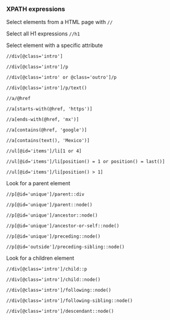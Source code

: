 ### XPATH expressions

Select elements from a HTML page with
`//`

Select all H1 expressions
`//h1`

Select element with a specific attribute

`//div[@class='intro']`

`//div[@class='intro']/p`

`//div[@class='intro' or @class='outro']/p`

`//div[@class='intro']/p/text()`

`//a/@href`

`//a[starts-with(@href, 'https')]`

`//a[ends-with(@href, 'mx')]`

`//a[contains(@href, 'google')]`

`//a[contains(text(), 'Mexico')]`

`//ul[@id='items']/li[1 or 4]`

`//ul[@id='items']/li[position() = 1 or position() = last()]`

`//ul[@id='items']/li[position() > 1]`


Look for a parent element

`//p[@id='unique']/parent::div`

`//p[@id='unique']/parent::node()`

`//p[@id='unique']/ancestor::node()`

`//p[@id='unique']/ancestor-or-self::node()`

`//p[@id='unique']/preceding::node()`

`//p[@id='outside']/preceding-sibling::node()`


Look for a children element

`//div[@class='intro']/child::p`

`//div[@class='intro']/child::node()`

`//div[@class='intro']/following::node()`

`//div[@class='intro']/following-sibling::node()`

`//div[@class='intro']/descendant::node()`













